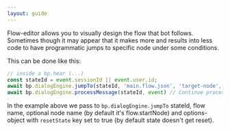 ```yaml
---
layout: guide
---
```


Flow-editor allows you to visually design the flow that bot follows. Sometimes though it may appear that it makes more and results into less code to have programmatic jumps to specific node under some conditions.

This can be done like this:

```js
// inside a bp.hear (...)
const stateId = event.sessionId || event.user.id;
await bp.dialogEngine.jumpTo(stateId, 'main.flow.json', 'target-node', { resetState: true })
await bp.dialogEngine.processMessage(stateId, event) // Continue processing
```

In the example above we pass to `bp.dialogEngine.jumpTo` stateId, flow name, optional node name (by default it's flow.startNode) and options-object with `resetState` key set to true (by default state doesn't get reset).

